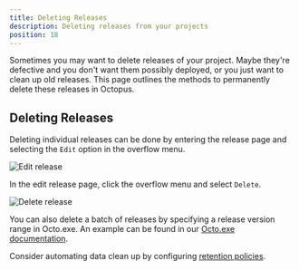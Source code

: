 ```yaml
---
title: Deleting Releases
description: Deleting releases from your projects
position: 18
---
```


Sometimes you may want to delete releases of your project. Maybe they're defective and you don't want them possibly deployed, or you just want to clean up old releases. This page outlines the methods to permanently delete these releases in Octopus.

## Deleting Releases

Deleting individual releases can be done by entering the release page and selecting the `Edit` option in the overflow menu.

![Edit release](edit-release.png)

In the edit release page, click the overflow menu and select `Delete`.

![Delete release](delete-release.png)

You can also delete a batch of releases by specifying a release version range in Octo.exe. An example can be found in our [Octo.exe documentation](/docs/api-and-integration/octo.exe-command-line/delete-releases.md).

Consider automating data clean up by configuring [retention policies](/docs/administration/retention-policies/index.md).
